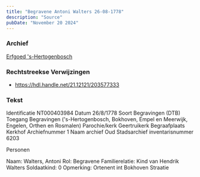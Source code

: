 ```yaml
---
title: "Begravene Antoni Walters 26-08-1778"
description: "Source"
pubDate: "November 20 2024"
---
```


### Archief
[Erfgoed 's-Hertogenbosch](https://www.erfgoedshertogenbosch.nl/)

### Rechtstreekse Verwijzingen
- https://hdl.handle.net/21.12121/203577333

### Tekst
Identificatie NT000403984
Datum 26/8/1778
Soort Begravingen (DTB)
Toegang Begravingen ('s-Hertogenbosch, Bokhoven, Empel en Meerwijk, Engelen, Orthen en Rosmalen)
Parochie/kerk Geertruikerk
Begraafplaats Kerkhof
Archiefnummer 1
Naam archief Oud Stadsarchief
inventarisnummer 6203

Personen  

Naam:  Walters, Antoni
Rol:  Begravene
Familierelatie:  Kind van Hendrik Walters
Soldaatkind:  0
Opmerking:  Ortenent int Bokhoven Straatie